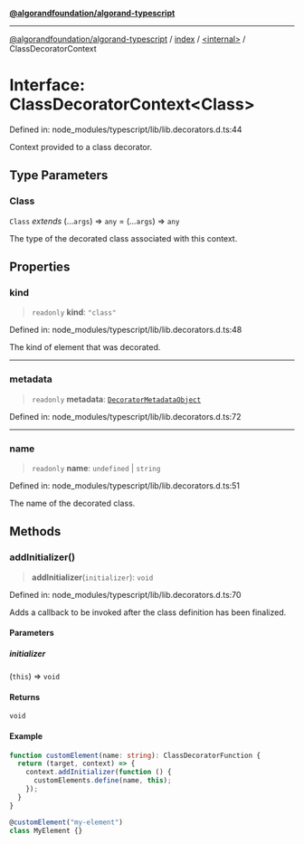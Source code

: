 [**@algorandfoundation/algorand-typescript**](../../../README.md)

***

[@algorandfoundation/algorand-typescript](../../../README.md) / [index](../../README.md) / [\<internal\>](../README.md) / ClassDecoratorContext

# Interface: ClassDecoratorContext\<Class\>

Defined in: node\_modules/typescript/lib/lib.decorators.d.ts:44

Context provided to a class decorator.

## Type Parameters

### Class

`Class` *extends* (...`args`) => `any` = (...`args`) => `any`

The type of the decorated class associated with this context.

## Properties

### kind

> `readonly` **kind**: `"class"`

Defined in: node\_modules/typescript/lib/lib.decorators.d.ts:48

The kind of element that was decorated.

***

### metadata

> `readonly` **metadata**: [`DecoratorMetadataObject`](../type-aliases/DecoratorMetadataObject.md)

Defined in: node\_modules/typescript/lib/lib.decorators.d.ts:72

***

### name

> `readonly` **name**: `undefined` \| `string`

Defined in: node\_modules/typescript/lib/lib.decorators.d.ts:51

The name of the decorated class.

## Methods

### addInitializer()

> **addInitializer**(`initializer`): `void`

Defined in: node\_modules/typescript/lib/lib.decorators.d.ts:70

Adds a callback to be invoked after the class definition has been finalized.

#### Parameters

##### initializer

(`this`) => `void`

#### Returns

`void`

#### Example

```ts
function customElement(name: string): ClassDecoratorFunction {
  return (target, context) => {
    context.addInitializer(function () {
      customElements.define(name, this);
    });
  }
}

@customElement("my-element")
class MyElement {}
```
